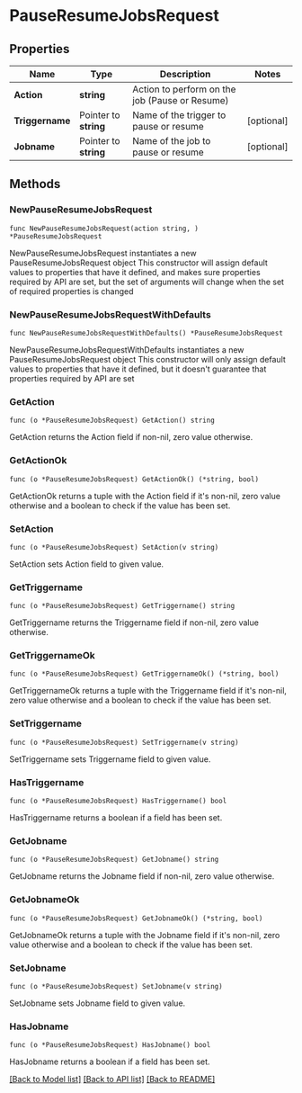 # PauseResumeJobsRequest

## Properties

Name | Type | Description | Notes
------------ | ------------- | ------------- | -------------
**Action** | **string** | Action to perform on the job (Pause or Resume) | 
**Triggername** | Pointer to **string** | Name of the trigger to pause or resume | [optional] 
**Jobname** | Pointer to **string** | Name of the job to pause or resume | [optional] 

## Methods

### NewPauseResumeJobsRequest

`func NewPauseResumeJobsRequest(action string, ) *PauseResumeJobsRequest`

NewPauseResumeJobsRequest instantiates a new PauseResumeJobsRequest object
This constructor will assign default values to properties that have it defined,
and makes sure properties required by API are set, but the set of arguments
will change when the set of required properties is changed

### NewPauseResumeJobsRequestWithDefaults

`func NewPauseResumeJobsRequestWithDefaults() *PauseResumeJobsRequest`

NewPauseResumeJobsRequestWithDefaults instantiates a new PauseResumeJobsRequest object
This constructor will only assign default values to properties that have it defined,
but it doesn't guarantee that properties required by API are set

### GetAction

`func (o *PauseResumeJobsRequest) GetAction() string`

GetAction returns the Action field if non-nil, zero value otherwise.

### GetActionOk

`func (o *PauseResumeJobsRequest) GetActionOk() (*string, bool)`

GetActionOk returns a tuple with the Action field if it's non-nil, zero value otherwise
and a boolean to check if the value has been set.

### SetAction

`func (o *PauseResumeJobsRequest) SetAction(v string)`

SetAction sets Action field to given value.


### GetTriggername

`func (o *PauseResumeJobsRequest) GetTriggername() string`

GetTriggername returns the Triggername field if non-nil, zero value otherwise.

### GetTriggernameOk

`func (o *PauseResumeJobsRequest) GetTriggernameOk() (*string, bool)`

GetTriggernameOk returns a tuple with the Triggername field if it's non-nil, zero value otherwise
and a boolean to check if the value has been set.

### SetTriggername

`func (o *PauseResumeJobsRequest) SetTriggername(v string)`

SetTriggername sets Triggername field to given value.

### HasTriggername

`func (o *PauseResumeJobsRequest) HasTriggername() bool`

HasTriggername returns a boolean if a field has been set.

### GetJobname

`func (o *PauseResumeJobsRequest) GetJobname() string`

GetJobname returns the Jobname field if non-nil, zero value otherwise.

### GetJobnameOk

`func (o *PauseResumeJobsRequest) GetJobnameOk() (*string, bool)`

GetJobnameOk returns a tuple with the Jobname field if it's non-nil, zero value otherwise
and a boolean to check if the value has been set.

### SetJobname

`func (o *PauseResumeJobsRequest) SetJobname(v string)`

SetJobname sets Jobname field to given value.

### HasJobname

`func (o *PauseResumeJobsRequest) HasJobname() bool`

HasJobname returns a boolean if a field has been set.


[[Back to Model list]](../README.md#documentation-for-models) [[Back to API list]](../README.md#documentation-for-api-endpoints) [[Back to README]](../README.md)


